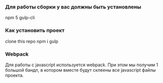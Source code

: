 ### Для работы сборки у вас должны быть установлены

npm 5
gulp-cli

### Как установить проект

clone this repo
npm i
gulp

### Webpack
Для работы с javascript используется webpack.
При этом мы получим 1 большой бандл, в котором вместе будут склеены все javascript файлы проекта.